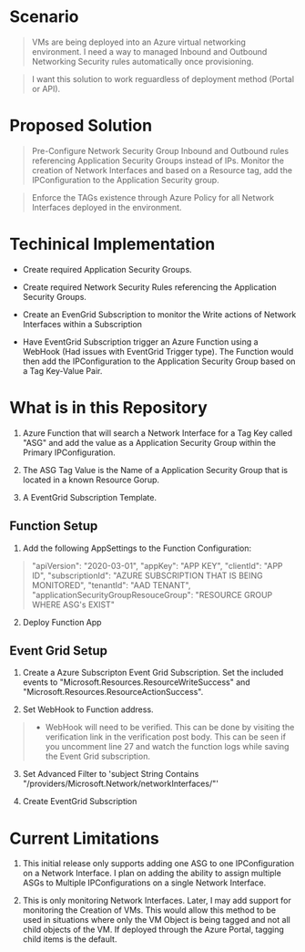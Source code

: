
# Scenario

> VMs are being deployed into an Azure virtual networking environment. I need a way to managed Inbound and Outbound Networking Security rules automatically once provisioning.

  

> I want this solution to work reguardless of deployment method (Portal or API).

  

# Proposed Solution

> Pre-Configure Network Security Group Inbound and Outbound rules referencing Application Security Groups instead of IPs. Monitor the creation of Network Interfaces and based on a Resource tag, add the IPConfiguration to the Application Security group.

  

> Enforce the TAGs existence through Azure Policy for all Network Interfaces deployed in the environment.

  

# Techinical Implementation

* Create required Application Security Groups.

* Create required Network Security Rules referencing the Application Security Groups.

* Create an EvenGrid Subscription to monitor the Write actions of Network Interfaces within a Subscription

* Have EventGrid Subscription trigger an Azure Function using a WebHook (Had issues with EventGrid Trigger type). The Function would then add the IPConfiguration to the Application Security Group based on a Tag Key-Value Pair.

  

# What is in this Repository

1. Azure Function that will search a Network Interface for a Tag Key called "ASG" and add the value as a Application Security Group within the Primary IPConfiguration.

2. The ASG Tag Value is the Name of a Application Security Group that is located in a known Resource Gorup.

3. A EventGrid Subscription Template.

  

## Function Setup

1. Add the following AppSettings to the Function Configuration:
> "apiVersion": "2020-03-01",
> "appKey": "APP KEY",
> "clientId": "APP ID",
> "subscriptionId": "AZURE SUBSCRIPTION THAT IS BEING MONITORED",
> "tenantId": "AAD TENANT",
> "applicationSecurityGroupResouceGroup": "RESOURCE GROUP WHERE ASG's EXIST"

  

2. Deploy Function App

  

## Event Grid Setup

1. Create a Azure Subscripton Event Grid Subscription. Set the included events to "Microsoft.Resources.ResourceWriteSuccess" and "Microsoft.Resources.ResourceActionSuccess".

2. Set WebHook to Function address.
>* WebHook will need to be verified. This can be done by visiting the verification link in the verification post body. This can be seen if you uncomment line 27 and watch the function logs while saving the Event Grid subscription.

3. Set Advanced Filter to 'subject String Contains "/providers/Microsoft.Network/networkInterfaces/"'

4. Create EventGrid Subscription

  

# Current Limitations

1. This initial release only supports adding one ASG to one IPConfiguration on a Network Interface. I plan on adding the ability to assign multiple ASGs to Multiple IPConfigurations on a single Network Interface.

2. This is only monitoring Network Interfaces. Later, I may add support for monitoring the Creation of VMs. This would allow this method to be used in situations where only the VM Object is being tagged and not all child objects of the VM. If deployed through the Azure Portal, tagging child items is the default.
